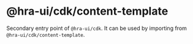 # @hra-ui/cdk/content-template

Secondary entry point of `@hra-ui/cdk`. It can be used by importing from `@hra-ui/cdk/content-template`.
